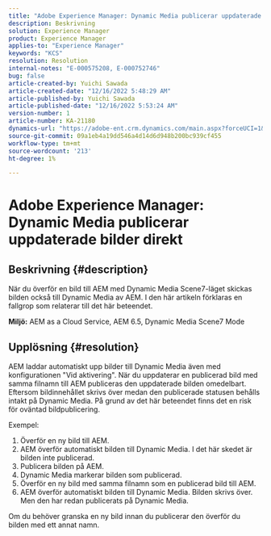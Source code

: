 ```yaml
---
title: "Adobe Experience Manager: Dynamic Media publicerar uppdaterade bilder direkt"
description: Beskrivning
solution: Experience Manager
product: Experience Manager
applies-to: "Experience Manager"
keywords: "KCS"
resolution: Resolution
internal-notes: "E-000575208, E-000752746"
bug: false
article-created-by: Yuichi Sawada
article-created-date: "12/16/2022 5:48:29 AM"
article-published-by: Yuichi Sawada
article-published-date: "12/16/2022 5:53:24 AM"
version-number: 1
article-number: KA-21180
dynamics-url: "https://adobe-ent.crm.dynamics.com/main.aspx?forceUCI=1&pagetype=entityrecord&etn=knowledgearticle&id=baf75a43-057d-ed11-81ac-6045bd006079"
source-git-commit: 09a1eb4a19dd546a4d14d6d948b200bc939cf455
workflow-type: tm+mt
source-wordcount: '213'
ht-degree: 1%

---
```


# Adobe Experience Manager: Dynamic Media publicerar uppdaterade bilder direkt

## Beskrivning {#description}


När du överför en bild till AEM med Dynamic Media Scene7-läget skickas bilden också till Dynamic Media av AEM.
I den här artikeln förklaras en fallgrop som relaterar till det här beteendet.

<b>Miljö:</b>
AEM as a Cloud Service, AEM 6.5, Dynamic Media Scene7 Mode


## Upplösning {#resolution}


AEM laddar automatiskt upp bilder till Dynamic Media även med konfigurationen &quot;Vid aktivering&quot;. När du uppdaterar en publicerad bild med samma filnamn till AEM publiceras den uppdaterade bilden omedelbart.
Eftersom bildinnehållet skrivs över medan den publicerade statusen behålls intakt på Dynamic Media.
På grund av det här beteendet finns det en risk för oväntad bildpublicering.

Exempel:
1. Överför en ny bild till AEM.
2. AEM överför automatiskt bilden till Dynamic Media. I det här skedet är bilden inte publicerad.
3. Publicera bilden på AEM.
4. Dynamic Media markerar bilden som publicerad.
5. Överför en ny bild med samma filnamn som en publicerad bild till AEM.
6. AEM överför automatiskt bilden till Dynamic Media. Bilden skrivs över. Men den har redan publicerats på Dynamic Media.

Om du behöver granska en ny bild innan du publicerar den överför du bilden med ett annat namn.

